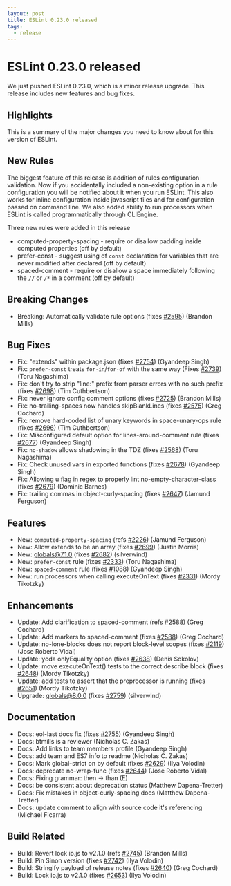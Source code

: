 ```yaml
---
layout: post
title: ESLint 0.23.0 released
tags:
  - release
---
```

# ESLint 0.23.0 released

We just pushed ESLint 0.23.0, which is a minor release upgrade. This release includes new features and bug fixes.

## Highlights

This is a summary of the major changes you need to know about for this version of ESLint.

## New Rules

The biggest feature of this release is addition of rules configuration validation. Now if you accidentally included a non-existing option in a rule configuration
you will be notified about it when you run ESLint. This also works for inline configuration inside javascript files and for configuration passed on command line.
We also added ability to run processors when ESLint is called programmatically through CLIEngine.

Three new rules were added in this release

* computed-property-spacing - require or disallow padding inside computed properties (off by default)
* prefer-const - suggest using of `const` declaration for variables that are never modified after declared (off by default)
* spaced-comment - require or disallow a space immediately following the `//` or `/*` in a comment (off by default)

## Breaking Changes

* Breaking: Automatically validate rule options (fixes [#2595](https://github.com/eslint/eslint/issues/2595)) (Brandon Mills)

## Bug Fixes

* Fix: "extends" within package.json (fixes [#2754](https://github.com/eslint/eslint/issues/2754)) (Gyandeep Singh)
* Fix: `prefer-const` treats `for-in`/`for-of` with the same way (Fixes [#2739](https://github.com/eslint/eslint/issues/2739)) (Toru Nagashima)
* Fix: don't try to strip "line:" prefix from parser errors with no such prefix (fixes [#2698](https://github.com/eslint/eslint/issues/2698)) (Tim Cuthbertson)
* Fix: never ignore config comment options (fixes [#2725](https://github.com/eslint/eslint/issues/2725)) (Brandon Mills)
* Fix: no-trailing-spaces now handles skipBlankLines (fixes [#2575](https://github.com/eslint/eslint/issues/2575)) (Greg Cochard)
* Fix: remove hard-coded list of unary keywords in space-unary-ops rule (fixes [#2696](https://github.com/eslint/eslint/issues/2696)) (Tim Cuthbertson)
* Fix: Misconfigured default option for lines-around-comment rule (fixes [#2677](https://github.com/eslint/eslint/issues/2677)) (Gyandeep Singh)
* Fix: `no-shadow` allows shadowing in the TDZ (fixes [#2568](https://github.com/eslint/eslint/issues/2568)) (Toru Nagashima)
* Fix: Check unused vars in exported functions (fixes [#2678](https://github.com/eslint/eslint/issues/2678)) (Gyandeep Singh)
* Fix: Allowing u flag in regex to properly lint no-empty-character-class (fixes [#2679](https://github.com/eslint/eslint/issues/2679)) (Dominic Barnes)
* Fix: trailing commas in object-curly-spacing (fixes [#2647](https://github.com/eslint/eslint/issues/2647)) (Jamund Ferguson)

## Features

* New: `computed-property-spacing` (refs [#2226](https://github.com/eslint/eslint/issues/2226)) (Jamund Ferguson)
* New: Allow extends to be an array (fixes [#2699](https://github.com/eslint/eslint/issues/2699)) (Justin Morris)
* New: globals@7.1.0 (fixes [#2682](https://github.com/eslint/eslint/issues/2682)) (silverwind)
* New: `prefer-const` rule (fixes [#2333](https://github.com/eslint/eslint/issues/2333)) (Toru Nagashima)
* New: `spaced-comment` rule (fixes [#1088](https://github.com/eslint/eslint/issues/1088)) (Gyandeep Singh)
* New: run processors when calling executeOnText (fixes [#2331](https://github.com/eslint/eslint/issues/2331)) (Mordy Tikotzky)

## Enhancements

* Update: Add clarification to spaced-comment (refs [#2588](https://github.com/eslint/eslint/issues/2588)) (Greg Cochard)
* Update: Add markers to spaced-comment (fixes [#2588](https://github.com/eslint/eslint/issues/2588)) (Greg Cochard)
* Update: no-lone-blocks does not report block-level scopes (fixes  [#2119](https://github.com/eslint/eslint/issues/2119)) (Jose Roberto Vidal)
* Update: yoda onlyEquality option (fixes [#2638](https://github.com/eslint/eslint/issues/2638)) (Denis Sokolov)
* Update: move executeOnText() tests to the correct describe block (fixes [#2648](https://github.com/eslint/eslint/issues/2648)) (Mordy Tikotzky)
* Update: add tests to assert that the preprocessor is running (fixes [#2651](https://github.com/eslint/eslint/issues/2651)) (Mordy Tikotzky)
* Upgrade: globals@8.0.0 (fixes [#2759](https://github.com/eslint/eslint/issues/2759)) (silverwind)

## Documentation

* Docs: eol-last docs fix (fixes [#2755](https://github.com/eslint/eslint/issues/2755)) (Gyandeep Singh)
* Docs: btmills is a reviewer (Nicholas C. Zakas)
* Docs: Add links to team members profile (Gyandeep Singh)
* Docs: add team and ES7 info to readme (Nicholas C. Zakas)
* Docs: Mark global-strict on by default (fixes [#2629](https://github.com/eslint/eslint/issues/2629)) (Ilya Volodin)
* Docs: deprecate no-wrap-func (fixes [#2644](https://github.com/eslint/eslint/issues/2644)) (Jose Roberto Vidal)
* Docs: Fixing grammar: then -> than (E)
* Docs: be consistent about deprecation status (Matthew Dapena-Tretter)
* Docs: Fix mistakes in object-curly-spacing docs (Matthew Dapena-Tretter)
* Docs: update comment to align with source code it's referencing (Michael Ficarra)

## Build Related

* Build: Revert lock io.js to v2.1.0 (refs [#2745](https://github.com/eslint/eslint/issues/2745)) (Brandon Mills)
* Build: Pin Sinon version (fixes [#2742](https://github.com/eslint/eslint/issues/2742)) (Ilya Volodin)
* Build: Stringify payload of release notes (fixes [#2640](https://github.com/eslint/eslint/issues/2640)) (Greg Cochard)
* Build: Lock io.js to v2.1.0 (fixes [#2653](https://github.com/eslint/eslint/issues/2653)) (Ilya Volodin)
